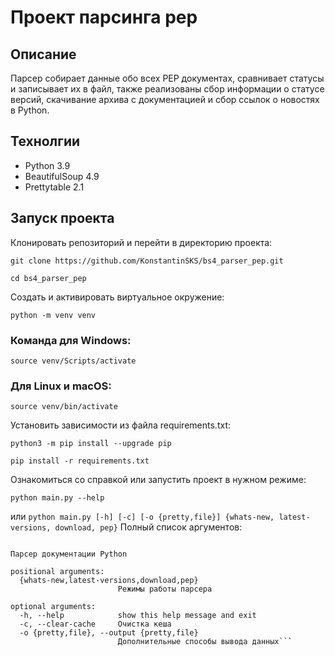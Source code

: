 # Проект парсинга pep

## Описание
Парсер собирает данные обо всех PEP документах, сравнивает статусы и записывает их в файл, также реализованы сбор информации о статусе версий, скачивание архива с документацией и сбор ссылок о новостях в Python.

## Технолгии
- Python 3.9
- BeautifulSoup 4.9
- Prettytable 2.1

## Запуск проекта
Клонировать репозиторий и перейти в директорию проекта:
```
git clone https://github.com/KonstantinSKS/bs4_parser_pep.git
```
```
cd bs4_parser_pep
```
Cоздать и активировать виртуальное окружение:
```
python -m venv venv
```
### Команда для Windows:
```
source venv/Scripts/activate
```
### Для Linux и macOS:
```
source venv/bin/activate
```
Установить зависимости из файла requirements.txt:
```
python3 -m pip install --upgrade pip
```
```
pip install -r requirements.txt
```
Ознакомиться со справкой или запустить проект в нужном режиме:
```
python main.py --help
```
или
```python main.py [-h] [-c] [-o {pretty,file}] {whats-new, latest-versions, download, pep}```
Полный список аргументов:
```usage: main.py [-h] [-c] [-o {pretty,file}] {whats-new,latest-versions,download,pep}

Парсер документации Python

positional arguments:
  {whats-new,latest-versions,download,pep}
                        Режимы работы парсера

optional arguments:
  -h, --help            show this help message and exit
  -c, --clear-cache     Очистка кеша
  -o {pretty,file}, --output {pretty,file}
                        Дополнительные способы вывода данных```
